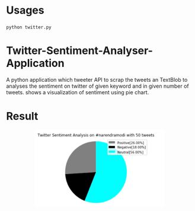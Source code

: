 # Usages
`python twitter.py`

# Twitter-Sentiment-Analyser-Application
A python application which tweeter API to scrap the tweets an TextBlob to  analyses the sentiment on twitter of given keyword and in given number of tweets. shows a visualization of sentiment using pie chart.

# Result

<p align="center">
  <img src="https://github.com/balandhanka/Twitter-Sentiment-Analyser-Application/blob/master/sentiment.jpg" width="350" title="Sentiment Analyser App">
</p>
